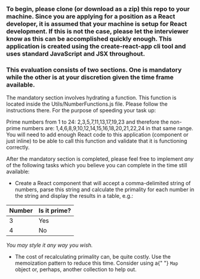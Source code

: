 ### To begin, please clone (or download as a zip) this repo to your machine.  Since you are applying for a position as a React developer, it is assumed that your machine is setup for React development.  If this is not the case, please let the interviewer know as this can be accomplished quickly enough.  This application is created using the create-react-app cli tool and uses standard JavaScript and JSX throughout.

### This evaluation consists of two sections. One is mandatory while the other is at your discretion given the time frame available.

The mandatory section involves hydrating a function. This function is
located inside the Utils/NumberFunctions.js file. Please follow the
instructions there. For the purpose of speeding your task up:

Prime numbers from 1 to 24: 2,3,5,7,11,13,17,19,23 and therefore the
non-prime numbers are: 1,4,6,8,9,10,12,14,15,16,18,20,21,22,24 in that
same range. You will need to add enough React code to this application
(component or just inline) to be able to call this function and
validate that it is functioning correctly.

After the mandatory section is completed, please feel free to
implement _any_ of the following tasks which you believe you
can complete in the time still available:


-  Create a React component that will accept a comma-delimited string
of numbers, parse this string and calculate the primality for each
number in the string and display the results in a table, e.g.:

| Number | Is it prime? |
|--------|--------------|
| 3      | Yes          |
| 4      | No           |

_You may style it any way you wish._
- The cost of recalculating primality can, be quite costly. Use the
memoization pattern to reduce this time. Consider using a{" "}
`Map` object or, perhaps, another collection to help out.
 
